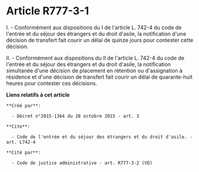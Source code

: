 # Article R777-3-1

I. - Conformément aux dispositions du I de l'article L. 742-4 du code de l'entrée et du séjour des étrangers et du droit
d'asile, la notification d'une décision de transfert fait courir un délai de quinze jours pour contester cette décision.

II. - Conformément aux dispositions du II de l'article L. 742-4 du code de l'entrée et du séjour des étrangers et du droit
d'asile, la notification simultanée d'une décision de placement en rétention ou d'assignation à résidence et d'une décision
de transfert fait courir un délai de quarante-huit heures pour contester ces décisions.

**Liens relatifs à cet article**

	**Créé par**:

	  - Décret n°2015-1364 du 28 octobre 2015 - art. 3

	**Cite**:

	  - Code de l'entrée et du séjour des étrangers et du droit d'asile. - art. L742-4

	**Cité par**:

	  - Code de justice administrative - art. R777-3-2 (VD)

